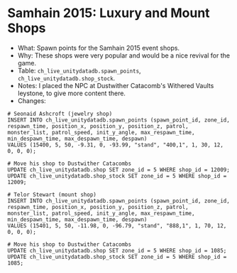 # Samhain 2015: Luxury and Mount Shops

* What: Spawn points for the Samhain 2015 event shops.
* Why: These shops were very popular and would be a nice revival for the game.
* Table: `ch_live_unitydatadb.spawn_points`, `ch_live_unitydatadb.shop_stock`.
* Notes: I placed the NPC at Dustwither Catacomb's Withered Vaults leystone, to give more content there.
* Changes:
```
# Seonaid Ashcroft (jewelry shop)
INSERT INTO ch_live_unitydatadb.spawn_points (spawn_point_id, zone_id, respawn_time, position_x, position_y, position_z, patrol, monster_list, patrol_speed, init_y_angle, max_respawn_time, min_despawn_time, max_despawn_time, despawn)
VALUES (15400, 5, 50, -9.31, 0, -93.99, "stand", "400,1", 1, 30, 12, 0, 0, 0);

# Move his shop to Dustwither Catacombs
UPDATE ch_live_unitydatadb.shop SET zone_id = 5 WHERE shop_id = 12009;
UPDATE ch_live_unitydatadb.shop_stock SET zone_id = 5 WHERE shop_id = 12009;

# Telor Stewart (mount shop)
INSERT INTO ch_live_unitydatadb.spawn_points (spawn_point_id, zone_id, respawn_time, position_x, position_y, position_z, patrol, monster_list, patrol_speed, init_y_angle, max_respawn_time, min_despawn_time, max_despawn_time, despawn)
VALUES (15401, 5, 50, -11.98, 0, -96.79, "stand", "888,1", 1, 70, 12, 0, 0, 0);

# Move his shop to Dustwither Catacombs
UPDATE ch_live_unitydatadb.shop SET zone_id = 5 WHERE shop_id = 1085;
UPDATE ch_live_unitydatadb.shop_stock SET zone_id = 5 WHERE shop_id = 1085;
```
